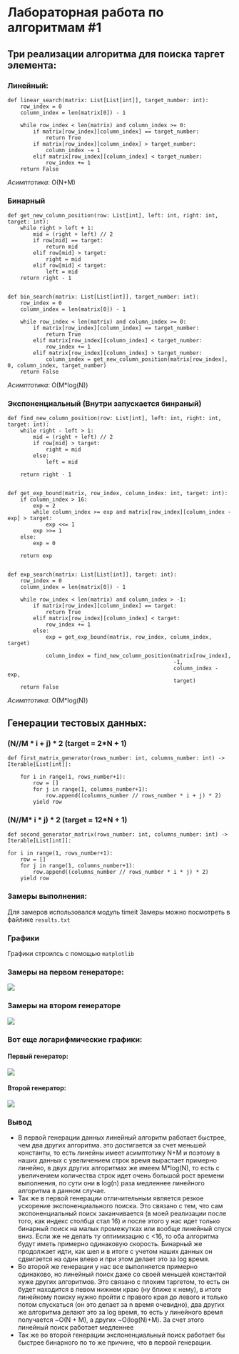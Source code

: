 # Лабораторная работа по алгоритмам #1

## Три реализации алгоритма для поиска таргет элемента:

### Линейный:

    def linear_search(matrix: List[List[int]], target_number: int):
        row_index = 0
        column_index = len(matrix[0]) - 1
    
        while row_index < len(matrix) and column_index >= 0:
            if matrix[row_index][column_index] == target_number:
                return True
            if matrix[row_index][column_index] > target_number:
                column_index -= 1
            elif matrix[row_index][column_index] < target_number:
                row_index += 1
        return False

_Асимптотика_: O(N+M)

### Бинарный

    def get_new_column_position(row: List[int], left: int, right: int, target: int):
        while right > left + 1:
            mid = (right + left) // 2
            if row[mid] == target:
                return mid
            elif row[mid] > target:
                right = mid
            elif row[mid] < target:
                left = mid
        return right - 1


    def bin_search(matrix: List[List[int]], target_number: int):
        row_index = 0
        column_index = len(matrix[0]) - 1

        while row_index < len(matrix) and column_index >= 0:
            if matrix[row_index][column_index] == target_number:
                return True
            elif matrix[row_index][column_index] < target_number:
                row_index += 1
            elif matrix[row_index][column_index] > target_number:
                column_index = get_new_column_position(matrix[row_index], 0, column_index, target_number)
        return False

_Асимптотика_: O(M*log(N))

### Экспоненциальный (Внутри запускается бинраный)

    def find_new_column_position(row: List[int], left: int, right: int, target: int):
        while right - left > 1:
            mid = (right + left) // 2
            if row[mid] > target:
                right = mid
            else:
                left = mid
    
        return right - 1


    def get_exp_bound(matrix, row_index, column_index: int, target: int):
        if column_index > 16:
            exp = 2
            while column_index >= exp and matrix[row_index][column_index - exp] > target:
                exp <<= 1
            exp >>= 1
        else:
            exp = 0
    
        return exp


    def exp_search(matrix: List[List[int]], target: int):
        row_index = 0
        column_index = len(matrix[0]) - 1
    
        while row_index < len(matrix) and column_index > -1:
            if matrix[row_index][column_index] == target:
                return True
            elif matrix[row_index][column_index] < target:
                row_index += 1
            else:
                exp = get_exp_bound(matrix, row_index, column_index, target)
    
                column_index = find_new_column_position(matrix[row_index],
                                                        -1,
                                                        column_index - exp,
                                                        target)
        return False

_Асимптотика_: O(M*log(N))

## Генерации тестовых данных:

### (N//M * i + j) * 2 (target = 2*N + 1)

    def first_matrix_generator(rows_number: int, columns_number: int) -> Iterable[List[int]]:
    
        for i in range(1, rows_number+1):
            row = []
            for j in range(1, columns_number+1):
                row.append((columns_number // rows_number * i + j) * 2)
            yield row

### (N//M* i * j) * 2 (target = 12*N + 1)

    def second_generator_matrix(rows_number: int, columns_number: int) -> Iterable[List[int]]:

    for i in range(1, rows_number+1):
        row = []
        for j in range(1, columns_number+1):
            row.append((columns_number // rows_number * i * j) * 2)
        yield row

### Замеры выполнения:

Для замеров использовался модуль timeit
Замеры можно посмотреть в файлике `results.txt`

### Графики

Графики строилсь с помощью `matplotlib`

### Замеры на первом генераторе:

![](TEST_CASE_1_DATA_1.png)

### Замеры на втором генераторе

![](TEST_CASE_1_DATA_2.png)

### Вот еще логарифмические графики:
#### Первый генератор:
![](TEST_CASE_1_DATA_1_log.png)
#### Второй генератор:
![](TEST_CASE_1_DATA_2_log.png)


### Вывод

- В первой генерации данных линейный алгоритм работает быстрее, чем два других алгоритма.
  это достигается за счет меньшей константы, то есть линейны имеет асимптотику N+M и
  поэтому в наших данных с увеличением строк время вырастает примерно линейно, в
  двух других алгоритмах же имеем M*log(N), то есть с увеличением количества строк
  идет очень большой рост времени выполнения, по сути они в log(n) раза медленнее
  линейного алгоритма в данном случае.
- Так же в первой генерации отличительным является резкое ускорение экспоненциального поиска.
  Это связано с тем, что сам экспоненциальный поиск заканчивается (в моей реализации после того,
  как индекс столбца стал 16) и после этого у нас идет только бинарный поиск на малых промежутках
  или вообще линейный спуск вниз. Если же не делать ту оптимизацию с <16, то оба алгоритма будут
  иметь примерно одинаковую скорость. Бинарный же продолжает идти, как шел и в итоге с учетом наших
  данных он сдвигается на один влево и при этом делает это за log время.
- Во второй же генерации у нас все выполняется примерно одинаково, но линейный поиск даже со своей меньшей
  константой хуже других алгоритмов. Это связано с плохим таргетом, то есть он будет находится в левом нижнем
  краю (ну ближе к нему), в итоге линейному поиску нужно пройти с правого края до левого и только
  потом спускаться (он это делает за n время очевидно), два других же алгоритма делают это
  за log время, то есть у линейного время получается ~O(N + M), а других ~O(log(N)+M).
  За счет этого линейный поиск работает медленнее
- Так же во второй генерации экспоненциальный поиск работает бы быстрее бинарного по
  то же причине, что в первой генерации.

    
    